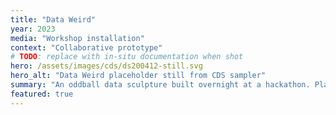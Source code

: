 ```yaml
---
title: "Data Weird"
year: 2023
media: "Workshop installation"
context: "Collaborative prototype"
# TODO: replace with in-situ documentation when shot
hero: /assets/images/cds/ds200412-still.svg
hero_alt: "Data Weird placeholder still from CDS sampler"
summary: "An oddball data sculpture built overnight at a hackathon. Placeholder text."
featured: true
---
```


